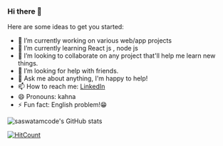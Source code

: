 ### Hi there 👋


Here are some ideas to get you started:

- 🔭 I’m currently working on  various web/app projects
- 🌱 I’m currently learning React js , node js
- 👯 I’m looking to collaborate on any project that'll help me learn new things.
- 🤔 I’m looking for help with friends.
- 💬 Ask me about anything, I'm happy to help!
- 📫 How to reach me: [LinkedIn](https://in.linkedin.com/in/sanjeev-kumar-sahoo-0112b3185)
- 😄 Pronouns: kahna
- ⚡ Fun fact: English problem!😁


![saswatamcode's GitHub stats](https://github-readme-stats.vercel.app/api?username=sanjeevkumar321&show_icons=true&hide=[%22issues%22])

[![HitCount](http://hits.dwyl.com/sanjeevkumar321/sanjeevkumar321.svg)](http://hits.dwyl.com/sanjeevkumar321/sanjeevkumar321)
